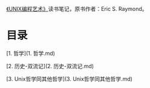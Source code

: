 [《UNIX编程艺术》](https://book.douban.com/subject/5387401/)读书笔记，原书作者：Eric S. Raymond。

# 目录

[1. 哲学](1. 哲学.md)

[2. 历史-双流记](2. 历史-双流记.md)

[3. Unix哲学同其他哲学](3. Unix哲学同其他哲学.md)
